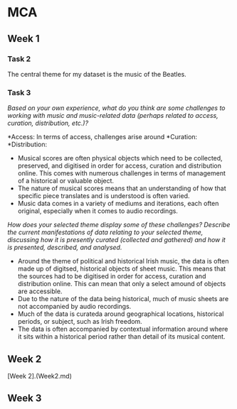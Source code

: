 # MCA
## Week 1
### Task 2
The central theme for my dataset is the music of the Beatles.
### Task 3
*Based on your own experience, what do you think are some challenges to working with music and music-related data (perhaps related to access, curation, distribution, etc.)?*

*Access: In terms of access, challenges arise around 
*Curation:
*Distribution:


* Musical scores are often physical objects which need to be collected, preserved, and digitised in order for access, curation and distribution online. This comes with numerous challenges in terms of management of a historical or valuable object.
* The nature of musical scores means that an understanding of how that specific piece translates and is understood is often varied.
* Music data comes in a variety of mediums and iterations, each often original, especially when it comes to audio recordings.
   
*How does your selected theme display some of these challenges? Describe the current manifestations of data relating to your selected theme, discussing how it is presently curated (collected and gathered) and how it is presented, described, and analysed.*

* Around the theme of political and historical Irish music, the data is often made up of digitsed, historical objects of sheet music. This means that the sources had to be digitised in order for access, curation and distribution online. This can mean that only a select amound of objects are accessible.
* Due to the nature of the data being historical, much of music sheets are not accompanied by audio recordings.
* Much of the data is curateda around geographical locations, historical periods, or subject, such as Irish freedom.
* The data is often accompanied by contextual information around where it sits within a historical period rather than detail of its musical content.
## Week 2
[Week 2].(Week2.md)
## Week 3
